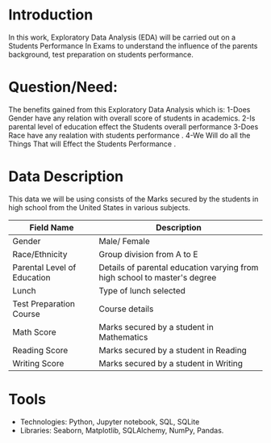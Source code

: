 # Introduction
In this work, Exploratory Data Analysis (EDA) will be carried out on a Students Performance In Exams to understand the influence of the parents background, test preparation on students performance.



# Question/Need:
The benefits gained from this Exploratory Data Analysis which is:
1-Does Gender have any relation with overall score of students in academics.
2-Is parental level of education effect the Students overall performance
3-Does Race have any realation with students performance .
4-We Will do all the Things That will Effect the Students Performance .


# Data Description
This data we will be using consists of the Marks secured by the students in high school from the United States in various subjects.


| Field Name | Description                                                                     |
|-----------------------------|---------------------------------------------------------------------------------|
| Gender                      | Male/ Female                                                                    | 
| Race/Ethnicity              | Group division from A to E                                                      |    
| Parental Level of Education | Details of parental education varying from high school to master's degree       |
| Lunch                       | Type of lunch selected                                                          |
| Test Preparation Course     | Course details                                                                  |
| Math Score                  | Marks secured by a student in Mathematics                                       |
| Reading Score               | Marks secured by a student in Reading                                           |
| Writing Score               | Marks secured by a student in Writing                                           |        



# Tools
* Technologies: Python, Jupyter notebook, SQL, SQLite
* Libraries: Seaborn, Matplotlib, SQLAlchemy, NumPy, Pandas.

